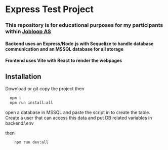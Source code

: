 # Express Test Project

### This repository is for educational purposes for my participants within [Jobloop AS](https://www.jobloop.no/)

#### Backend uses an Express/Node.js with Sequelize to handle database communication and an MSSQL database for all storage

#### Frontend uses Vite with React to render the webpages

## Installation

Download or git copy the project then

```bash
  npm i
  npm run install:all
```

open a database in MSSQL and paste the script in to create the table. Create a user that can access this data and put DB related variables in backend/.env

then

```bash
    npm run dev:all
```
